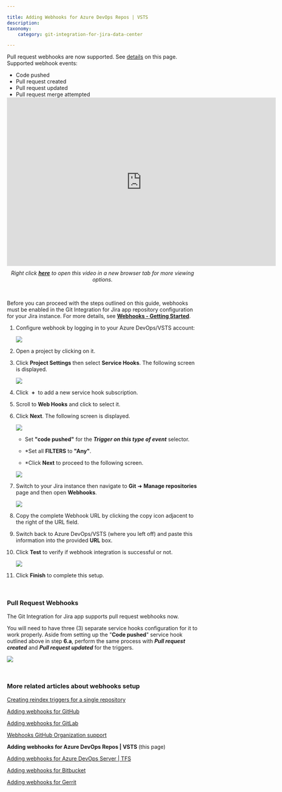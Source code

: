 ```yaml
---

title: Adding Webhooks for Azure DevOps Repos | VSTS
description:
taxonomy:
    category: git-integration-for-jira-data-center

---
```


<div class="bbb-callout bbb--info">
    <div class="irow">
    <div class="ilogobox">
        <span class="logoimg"></span>
    </div>
    <div class="imsgbox">
        Pull request webhooks are now supported. See <a href='#pull-request-webhooks'>details</a> on this page.
        <div class='nextpara'>Supported webhook events:</div>
        <ul style='margin-bottom:0px;'>
            <li>Code pushed</li>
            <li>Pull request created</li>
            <li>Pull request updated</li>
            <li>Pull request merge attempted</li>
        </ul>
    </div>
    </div>
</div>

<div class='embed-container embed-container--16-10'>
    <iframe width='709' height='443' src='https://fast.wistia.com/embed/iframe/61wl72vp91?videoFoam=true' frameborder='0' allowfullscreen ></iframe>
</div>

<div align='center' style='margin-top:10px'>
    <i>Right click <a href='https://bigbrassband.wistia.com/medias/61wl72vp91'><b>here</b></a> to open this video in a new browser tab for more viewing options.</i>
</div>

&nbsp;

<div class="bbb-callout bbb--error">
    <div class="irow">
    <div class="ilogobox">
        <span class="logoimg"></span>
    </div>
    <div class="imsgbox">
        Before you can proceed with the steps outlined on this guide, webhooks must be enabled in the Git Integration for Jira app repository configuration for your Jira instance. For more details, see <a href='/git-integration-for-jira-data-center/integration-webhooks-gij-self-managed'><b>Webhooks - Getting Started</b></a>.
    </div>
    </div>
</div>

1.  Configure webhook by logging in to your Azure DevOps/VSTS account:

    ![](/wp-content/uploads/gij-webhooks-azure-devops-sel-proj-c.png)

2.  Open a project by clicking on it.

3.  Click **Project Settings** then select **Service Hooks**. The following screen is displayed.

    ![](/wp-content/uploads/gij-webhooks-azure-devops-add-shooks-c.png)

4.  Click  **+**  to add a new service hook subscription.

5.  Scroll to **Web Hooks** and click to select it.

6.  Click **Next**. The following screen is displayed.

    ![](/wp-content/uploads/gij-webhooks-azure-devops-triggers-cfg-c.png)

    *   Set **"code pushed"** for the _**Trigger on this type of event**_ selector.

    *   *Set all **FILTERS** to **"Any"**.

    *   *Click **Next** to proceed to the following screen.

    ![](/wp-content/uploads/gij-webhooks-azure-devops-action-cfg-c.png)

7.  Switch to your Jira instance then navigate to **Git** ➜ **Manage repositories** page and then open **Webhooks**.

    ![](/wp-content/uploads/gij-jira-server-git-webhooks-loc-pointer-list.png)

8.  Copy the complete Webhook URL by clicking the copy icon adjacent to the right of the URL field.

9.  Switch back to Azure DevOps/VSTS (where you left off) and paste this information into the provided **URL** box.

10. Click **Test** to verify if webhook integration is successful or not.

    ![](/wp-content/uploads/gij-webhooks-azure-devops-test-cfg-c.png)

11. Click **Finish** to complete this setup.

&nbsp;

### Pull Request Webhooks

The Git Integration for Jira app supports pull request webhooks now.

You will need to have three (3) separate service hooks configuration for it to work properly. Aside from setting up the "**Code pushed**" service hook outlined above in step **6.a**, perform the same process with **_Pull request created_** and _**Pull request updated**_ for the triggers.

![](/wp-content/uploads/gij-azure-devops-server-2019-req-service-hooks.png)

&nbsp;

### More related articles about webhooks setup

[Creating reindex triggers for a single repository](/git-integration-for-jira-data-center/Creating-reindex-triggers-for-a-single-repository-gij-self-managed)

[Adding webhooks for GitHub](/git-integration-for-jira-data-center/Adding-Webhooks-for-GitHub-gij-self-managed)

[Adding webhooks for GitLab](/git-integration-for-jira-data-center/Adding-Webhooks-for-GitLab-gij-self-managed)

[Webhooks GitHub Organization support](/git-integration-for-jira-data-center/Webhooks-GitHub-Organization-Support-gij-self-managed)

**Adding webhooks for Azure DevOps Repos \| VSTS** (this page)

[Adding webhooks for Azure DevOps Server \| TFS](/git-integration-for-jira-data-center/Adding-Webhooks-for-Azure-DevOps-Server-TFS-gij-self-managed)

[Adding webhooks for Bitbucket](/git-integration-for-jira-data-center/Adding-Webhooks-for-Bitbucket-gij-self-managed)

[Adding webhooks for Gerrit](/git-integration-for-jira-data-center/adding-webhooks-for-gerrit-gij-self-managed)

